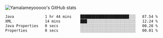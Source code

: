 ![Yamalameyooooo's GitHub stats](https://github-readme-stats.vercel.app/api?username=yamalameyooooo&theme=transparent&show_icons=true\&show=reviews,discussions_started,discussions_answered,prs_merged,prs_merged_percentage)

<!--START_SECTION:waka-->

```txt
Java              1 hr 44 mins    ██████████████████████░░░   87.54 %
XML               14 mins         ███░░░░░░░░░░░░░░░░░░░░░░   12.24 %
Java Properties   0 secs          ░░░░░░░░░░░░░░░░░░░░░░░░░   00.20 %
Properties        0 secs          ░░░░░░░░░░░░░░░░░░░░░░░░░   00.01 %
```

<!--END_SECTION:waka-->

